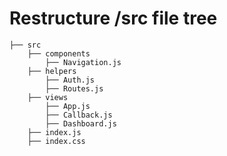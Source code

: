 # Restructure /src file tree

```
├── src
    ├── components
        ├── Navigation.js
    ├── helpers
        ├── Auth.js
        ├── Routes.js
    ├── views
        ├── App.js
        ├── Callback.js
        ├── Dashboard.js
    ├── index.js
    ├── index.css
```




